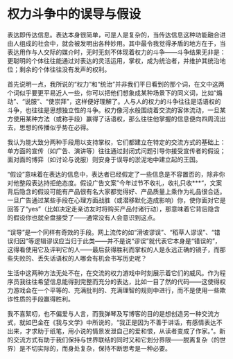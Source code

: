 # 权力斗争中的误导与假设

表达即传达信息。表达本身很简单，可是人是复杂的，当传达信息这种功能融合进由人组成的社会中，就会被发明出各种妙用。其中最令我觉得矛盾的地方在于，当表达用作与人交际的媒介时，无时无刻不体现着权力的斗争——斗争结果无非是：更聪明的个体往往能通过对表达的灵活运用，掌权，成为统治者，并维护其统治地位；剩余的个体往往没有发声的权利。

首先说明一点，我所说的“权力”和“统治”并非我们平日看到的那个词，在文中这两个词似乎要更平易近人一些，你可以把他们想象成某种场景下的同义词，比如“煽动”、“说服”、“使崇拜”，这样便好理解了。人与人的权力的斗争往往是话语权的斗争，也往往是思想独立性的斗争。权力像河水般围绕着交流的客体流动，一旦某方使用某种方法（或称手段）赢得了话语权，那么往往他掌握的信息便向四周流出去，思想的传播似乎势在必得。

我认为能大致分两种手段用以支持掌权，它们都建立在特定的交流方式的基础上：单方面的宣传（如广告、演讲等）往往通过封闭式问题引导你接受宣传者的假设；面对面的博弈（如讨论与说服）则安身于误导的淤泥地中建立起的王国。

“假设”意味着在表达的信息中，表达者已经假定了一些信息是不容置否的，除非你对他整段表达持拒绝态度。假设广告文案”今年过节不收礼，收礼只收\*\*\*“，文案背后隐含的假设可能有产品很有名大家都觉得好、产品质量上乘作为礼品很合适。一旦广告通过某些手段在心理方面战胜（或潜移默化造成影响）你，使你面对它是回答了“yes”（比如决定走亲访友时将购买产品付诸行动），那意味着它背后隐含的假设你也就全盘接受了——通常没有人会意识到这点。

“误导”是一个同样有奇效的手段。网上流传的如“滑坡谬误”、“稻草人谬误”、“错误归因”等逻辑谬误应当归于此类——并不是说“谬误”就代表它本身是“错误的”，这得看使用它及评判它的人——最后获得胜利而掌权的人是永远正确的镜子，而那些失败的、丢失话语权的人哪会有机会书写历史呢？

生活中这两种方法无处不在，在交流的权力游戏中时刻展示着它们的威风。作为程序员我往往希望信息能得到完整而充分的表达，比如一目了然的代码——这使得权力游戏会在一个平等的、充满批判的、充满理智的规则中进行，而不是使用一些欺诈性质的手段赢得胜利。

我不喜絮叨，也不偏爱与人言，而我弹琴及写博客的目的是想创造另一种交流方式，就如巴金在《我与文学》中所说的，“我正是因为不善于讲话，有感情表达不出来，才求助于纸笔，用小说的情景发泄自己的爱和恨，从读者变成了作家。”。新的交流方式有助于我们保持与世界联结的同时又和它划分界限——脱离复杂（的世界）是不切实际的，而身处复杂，保持不断思考是一种必要。
